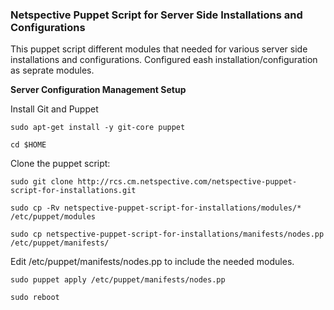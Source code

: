 ### Netspective Puppet Script for Server Side Installations and Configurations

This puppet script different modules that needed for various server side installations and configurations. Configured eash installation/configuration as seprate modules.

**Server Configuration Management Setup**

Install Git and Puppet

`sudo apt-get install -y git-core puppet`

`cd $HOME`

Clone the puppet script:

`sudo git clone http://rcs.cm.netspective.com/netspective-puppet-script-for-installations.git`

`sudo cp -Rv netspective-puppet-script-for-installations/modules/* /etc/puppet/modules`

`sudo cp netspective-puppet-script-for-installations/manifests/nodes.pp /etc/puppet/manifests/`

Edit /etc/puppet/manifests/nodes.pp to include the needed modules.

`sudo puppet apply /etc/puppet/manifests/nodes.pp`

`sudo reboot`